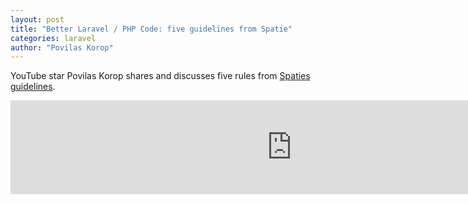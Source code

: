 ```yaml
---
layout: post
title: "Better Laravel / PHP Code: five guidelines from Spatie"
categories: laravel
author: "Povilas Korop"
---
```


YouTube star Povilas Korop shares and discusses five rules from [Spaties guidelines](https://spatie.be/guidelines).

<iframe width="900" src="https://www.youtube.com/embed/woW00J0oEqw" title="YouTube video player" frameborder="0" allow="accelerometer; autoplay; clipboard-write; encrypted-media; gyroscope; picture-in-picture" allowfullscreen></iframe>
